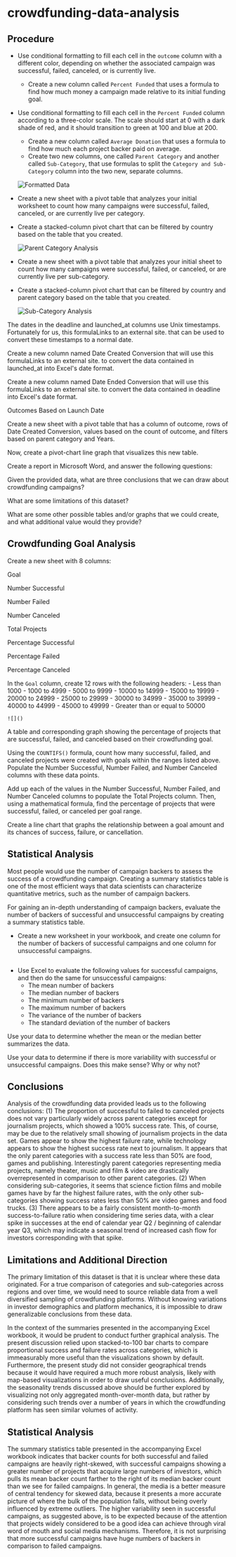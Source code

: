 # crowdfunding-data-analysis

## Procedure
- Use conditional formatting to fill each cell in the `outcome` column with a different color, depending on whether the associated campaign was successful, failed, canceled, or is currently live.
    - Create a new column called `Percent Funded` that uses a formula to find how much money a campaign made relative to its initial funding goal.
- Use conditional formatting to fill each cell in the `Percent Funded` column according to a three-color scale. The scale should start at 0 with a dark shade of red, and it should transition to green at 100 and blue at 200.
    - Create a new column called `Average Donation` that uses a formula to find how much each project backer paid on average.
    - Create two new columns, one called `Parent Category` and another called `Sub-Category`, that use formulas to split the `Category and Sub-Category` column into the two new, separate columns.

    ![Formatted Data](images/formatted_data.png)

- Create a new sheet with a pivot table that analyzes your initial worksheet to count how many campaigns were successful, failed, canceled, or are currently live per category.
- Create a stacked-column pivot chart that can be filtered by country based on the table that you created.

    ![Parent Category Analysis](images/parent_category_analysis.png)

- Create a new sheet with a pivot table that analyzes your initial sheet to count how many campaigns were successful, failed, or canceled, or are currently live per sub-category.
- Create a stacked-column pivot chart that can be filtered by country and parent category based on the table that you created.

    ![Sub-Category Analysis](images/subcategory_analysis.png)

The dates in the deadline and launched_at columns use Unix timestamps. Fortunately for us, this formulaLinks to an external site. that can be used to convert these timestamps to a normal date.

Create a new column named Date Created Conversion that will use this formulaLinks to an external site. to convert the data contained in launched_at into Excel's date format.

Create a new column named Date Ended Conversion that will use this formulaLinks to an external site. to convert the data contained in deadline into Excel's date format.

Outcomes Based on Launch Date

Create a new sheet with a pivot table that has a column of outcome, rows of Date Created Conversion, values based on the count of outcome, and filters based on parent category and Years.

Now, create a pivot-chart line graph that visualizes this new table.

Create a report in Microsoft Word, and answer the following questions:

Given the provided data, what are three conclusions that we can draw about crowdfunding campaigns?

What are some limitations of this dataset?

What are some other possible tables and/or graphs that we could create, and what additional value would they provide?

## Crowdfunding Goal Analysis
Create a new sheet with 8 columns:

Goal

Number Successful

Number Failed

Number Canceled

Total Projects

Percentage Successful

Percentage Failed

Percentage Canceled

In the `Goal` column, create 12 rows with the following headers:
    - Less than 1000
    - 1000 to 4999
    - 5000 to 9999
    - 10000 to 14999
    - 15000 to 19999
    - 20000 to 24999
    - 25000 to 29999
    - 30000 to 34999
    - 35000 to 39999
    - 40000 to 44999
    - 45000 to 49999
    - Greater than or equal to 50000

    ![]()

A table and corresponding graph showing the percentage of projects that are successful, failed, and canceled based on their crowdfunding goal.

Using the `COUNTIFS()` formula, count how many successful, failed, and canceled projects were created with goals within the ranges listed above. Populate the Number Successful, Number Failed, and Number Canceled columns with these data points.

Add up each of the values in the Number Successful, Number Failed, and Number Canceled columns to populate the Total Projects column. Then, using a mathematical formula, find the percentage of projects that were successful, failed, or canceled per goal range.

Create a line chart that graphs the relationship between a goal amount and its chances of success, failure, or cancellation.

## Statistical Analysis
Most people would use the number of campaign backers to assess the success of a crowdfunding campaign. Creating a summary statistics table is one of the most efficient ways that data scientists can characterize quantitative metrics, such as the number of campaign backers.

For gaining an in-depth understanding of campaign backers, evaluate the number of backers of successful and unsuccessful campaigns by creating a summary statistics table.

- Create a new worksheet in your workbook, and create one column for the number of backers of successful campaigns and one column for unsuccessful campaigns.

![]()

- Use Excel to evaluate the following values for successful campaigns, and then do the same for unsuccessful campaigns:
    - The mean number of backers
    - The median number of backers
    - The minimum number of backers
    - The maximum number of backers
    - The variance of the number of backers
    - The standard deviation of the number of backers

Use your data to determine whether the mean or the median better summarizes the data.

Use your data to determine if there is more variability with successful or unsuccessful campaigns. Does this make sense? Why or why not?


## Conclusions
Analysis of the crowdfunding data provided leads us to the following conclusions: (1) The proportion of successful to failed to canceled projects does not vary particularly widely across parent categories except for journalism projects, which showed a 100% success rate. This, of course, may be due to the relatively small showing of journalism projects in the data set. Games appear to show the highest failure rate, while technology appears to show the highest success rate next to journalism. It appears that the only parent categories with a success rate less than 50% are food, games and publishing. Interestingly parent categories representing media projects, namely theater, music and film & video are drastically overrepresented in comparison to other parent categories. (2) When considering sub-categories, it seems that science fiction films and mobile games have by far the highest failure rates, with the only other sub-categories showing success rates less than 50% are video games and food trucks. (3) There appears to be a fairly consistent month-to-month success-to-failure ratio when considering time series data, with a clear spike in successes at the end of calendar year Q2 / beginning of calendar year Q3, which may indicate a seasonal trend of increased cash flow for investors corresponding with that spike.

## Limitations and Additional Direction
The primary limitation of this dataset is that it is unclear where these data originated. For a true comparison of categories and sub-categories across regions and over time, we would need to source reliable data from a well diversified sampling of crowdfunding platforms. Without knowing variations in investor demographics and platform mechanics, it is impossible to draw generalizable conclusions from these data.

In the context of the summaries presented in the accompanying Excel workbook, it would be prudent to conduct further graphical analysis. The present discussion relied upon stacked-to-100 bar charts to compare proportional success and failure rates across categories, which is immeasurably more useful than the visualizations shown by default. Furthermore, the present study did not consider geographical trends because it would have required a much more robust analysis, likely with map-based visualizations in order to draw useful conclusions. Additionally, the seasonality trends discussed above should be further explored by visualizing not only aggregated month-over-month data, but rather by considering such trends over a number of years in which the crowdfunding platform has seen similar volumes of activity.

## Statistical Analysis
The summary statistics table presented in the accompanying Excel workbook indicates that backer counts for both successful and failed campaigns are heavily right-skewed, with successful campaigns showing a greater number of projects that acquire large numbers of investors, which pulls its mean backer count farther to the right of its median backer count than we see for failed campaigns. In general, the media is a better measure of central tendency for skewed data, because it presents a more accurate picture of where the bulk of the population falls, without being overly influenced by extreme outliers. The higher variability seen in successful campaigns, as suggested above, is to be expected because of the attention that projects widely considered to be a good idea can achieve through viral word of mouth and social media mechanisms. Therefore, it is not surprising that more successful campaigns have huge numbers of backers in comparison to failed campaigns.
